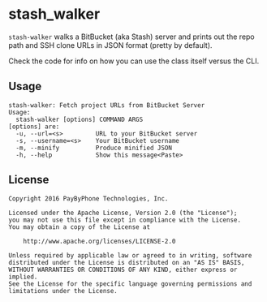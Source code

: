 # stash_walker

`stash-walker` walks a BitBucket (aka Stash) server and prints out the repo path
and SSH clone URLs in JSON format (pretty by default).

Check the code for info on how you can use the class itself versus the CLI.

## Usage

```
stash-walker: Fetch project URLs from BitBucket Server
Usage:
  stash-walker [options] COMMAND ARGS
[options] are:
  -u, --url=<s>         URL to your BitBucket server
  -s, --username=<s>    Your BitBucket username
  -m, --minify          Produce minified JSON
  -h, --help            Show this message<Paste>
```

## License

```
Copyright 2016 PayByPhone Technologies, Inc.

Licensed under the Apache License, Version 2.0 (the "License");
you may not use this file except in compliance with the License.
You may obtain a copy of the License at

    http://www.apache.org/licenses/LICENSE-2.0

Unless required by applicable law or agreed to in writing, software
distributed under the License is distributed on an "AS IS" BASIS,
WITHOUT WARRANTIES OR CONDITIONS OF ANY KIND, either express or implied.
See the License for the specific language governing permissions and
limitations under the License.
```
